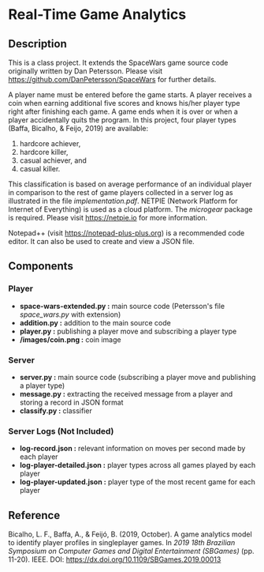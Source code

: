 # Real-Time Game Analytics


## Description
This is a class project. It extends the SpaceWars game source code originally written by Dan Petersson. Please visit <https://github.com/DanPetersson/SpaceWars> for further details.

A player name must be entered before the game starts. A player receives a coin when earning additional five scores and knows his/her player type right after finishing each game. A game ends when it is over or when a player accidentally quits the program. In this project, four player types (Baffa, Bicalho, & Feijo, 2019) are available:

  1. hardcore achiever,
  2. hardcore killer,
  3. casual achiever, and
  4. casual killer.

This classification is based on average performance of an individual player in comparison to the rest of game players collected in a server log as illustrated in the file *implementation.pdf*. NETPIE (Network Platform for Internet of Everything) is used as a cloud platform. The *microgear* package is required. Please visit <https://netpie.io> for more information.

Notepad++ (visit <https://notepad-plus-plus.org>) is a recommended code editor. It can also be used to create and view a JSON file.


## Components

### Player

  * **space-wars-extended.py :** main source code (Petersson's file *space_wars.py* with extension)
  * **addition.py :** addition to the main source code
  * **player.py :** publishing a player move and subscribing a player type
  * **/images/coin.png :** coin image

### Server

  * **server.py :** main source code (subscribing a player move and publishing a player type)
  * **message.py :** extracting the received message from a player and storing a record in JSON format
  * **classify.py :** classifier

### Server Logs (Not Included)

  * **log-record.json :** relevant information on moves per second made by each player
  * **log-player-detailed.json :** player types across all games played by each player
  * **log-player-updated.json :** player type of the most recent game for each player


## Reference

Bicalho, L. F., Baffa, A., & Feijó, B. (2019, October). A game analytics model to identify player profiles in singleplayer games. In *2019 18th Brazilian Symposium on Computer Games and Digital Entertainment (SBGames)* (pp. 11-20). IEEE. DOI: <https://dx.doi.org/10.1109/SBGames.2019.00013>
